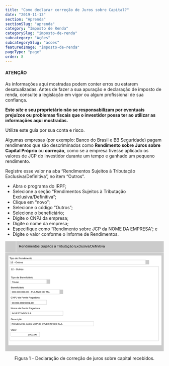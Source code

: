 ```yaml
---
title: "Como declarar correção de Juros sobre Capital?"
date: "2019-11-13"
section: "Aprenda"
sectionSlug: "aprenda"
category: "Imposto de Renda"
categorySlug: "imposto-de-renda"
subcategory: "Ações"
subcategorySlug: "acoes"
featuredImage: "imposto-de-renda"
pageType: "page"
order: 8
---
```


<div class="dashedBox">

<h4>ATENÇÃO</h4>

As informações aqui mostradas podem conter erros ou estarem desatualizadas. Antes de fazer a sua apuração e declaração de imposto de renda, consulte a legislação em vigor ou algum profissional de sua confiança.

**Este *site* e seu proprietário não se responsabilizam por eventuais prejuízos ou problemas fiscais que o investidor possa ter ao utilizar as informações aqui mostradas.**

Utilize este guia por sua conta e risco.


</div>

Algumas empresas (por exemplo: Banco do Brasil e BB Seguridade) pagam rendimentos que são descriminados como **Rendimento sobre Juros sobre Capital Próprio** ou **correção**, como se a empresa tivesse aplicado os valores de JCP do investidor durante um tempo e ganhado um pequeno rendimento.

Registre esse valor na aba “Rendimentos Sujeitos à Tributação Exclusiva/Definitiva“, no item “Outros“.

- Abra o programa do IRPF;
- Selecione a seção “Rendimentos Sujeitos à Tributação Exclusiva/Definitiva”;
- Clique em “novo”;
- Selecione o código “Outros”;
- Selecione o beneficiário;
- Digite o CNPJ da empresa;
- Digite o nome da empresa;
- Especifique como “Rendimento sobre JCP da NOME DA EMPRESA”; e
- Digite o valor conforme o Informe de Rendimentos.


<div style="text-align:center">

<svg  viewBox="0 0 313.9 218.2" >
<style type="text/css">
	.st0{fill:#CBCBCB;}
	.st1{fill:#FFFFFF;}
	.st2{fill:none;stroke:#FFFFFF;stroke-width:0.5;stroke-miterlimit:10;}
	.st3{fill:none;stroke:#CBCBCB;stroke-width:0.5;stroke-miterlimit:10;}
	.st4{font-family:'Arial';}
	.st5{font-size:7px;}
	.st6{font-size:5px;}
</style>
<g id="fundo_cinza">
	<rect id="XMLID_103_" y="0.1" class="st0" width="313.9" height="218"/>
</g>
<g id="fundo_branco">
	<rect id="XMLID_102_" x="6.1" y="28.4" class="st1" width="303.3" height="177.9"/>
	<line id="XMLID_101_" class="st2" x1="317.5" y1="22.1" x2="-3.2" y2="22.1"/>
	<line id="XMLID_100_" class="st2" x1="21.3" y1="22.1" x2="21.3" y2="-0.1"/>
</g>
<g id="bordas">
	<rect id="XMLID_99_" x="8.9" y="50.1" class="st3" width="294.7" height="147.4"/>
	<rect id="XMLID_98_" x="8.9" y="37.3" class="st3" width="269.2" height="8.7"/>
	<rect id="XMLID_97_" x="11" y="75.7" class="st3" width="71.9" height="8.7"/>
	<rect id="XMLID_96_" x="11" y="180.3" class="st3" width="57.2" height="8.7"/>
	<rect id="XMLID_95_" x="11" y="96" class="st3" width="97.6" height="8.7"/>
	<rect id="XMLID_94_" x="11" y="116.8" class="st3" width="70.8" height="8.7"/>
	<rect id="XMLID_93_" x="11" y="138.5" class="st3" width="103.4" height="8.7"/>
	<rect id="XMLID_107_" x="11" y="159.4" class="st3" width="164.3" height="8.7"/>
</g>
<g id="botões">
	<rect id="XMLID_92_" x="81.8" y="75.7" class="st0" width="6.9" height="8.7"/>
	<rect id="XMLID_91_" x="107.5" y="96" class="st0" width="6.9" height="8.7"/>
	<rect id="XMLID_104_" x="278" y="37.3" class="st0" width="6.9" height="8.7"/>
	<text id="XMLID_90_" transform="matrix(1 0 0 1 26.744 12.7102)" class="st4 st5">Rendimentos Sujeitos à Tributação Exclusiva/Definitiva</text>
	<text id="XMLID_89_" transform="matrix(1 0 0 1 8.4165 35.2029)" class="st4 st6">Tipo de Rendimento</text>
	<text id="XMLID_88_" transform="matrix(1 0 0 1 10.0002 43.5066)" class="st4 st6">12 - Outros</text>
	<text id="XMLID_87_" transform="matrix(1 0 0 1 10.9735 73.4883)" class="st4 st6">Tipo de Beneficiário</text>
	<text id="XMLID_86_" transform="matrix(1 0 0 1 13.0005 82.5724)" class="st4 st6">Titular</text>
	<text id="XMLID_85_" transform="matrix(1 0 0 1 10.8518 177.6306)" class="st4 st6">Valor</text>
	<text id="XMLID_84_" transform="matrix(1 0 0 1 44.5121 186.8904)" class="st4 st6">1000,00</text>
	<text id="XMLID_83_" transform="matrix(1 0 0 1 10.974 93.2556)" class="st4 st6">Beneficiário</text>
	<text id="XMLID_82_" transform="matrix(0.9651 0 0 1 13.0005 102.3397)" class="st4 st6">000.000.000-00 - FULANO DE TAL</text>
	<text id="XMLID_81_" transform="matrix(1 0 0 1 10.9736 57.546)" class="st4 st6">12 - Outros</text>
	<text id="XMLID_80_" transform="matrix(1 0 0 1 10.8079 113.6306)" class="st4 st6">CNPJ da Fonte Pagadora</text>
	<text id="XMLID_79_" transform="matrix(1 0 0 1 10.8076 134.7878)" class="st4 st6">Nome da Fonte Pagadora</text>
	<text id="XMLID_78_" transform="matrix(0.9651 0 0 1 13.0007 123.6454)" class="st4 st6">00.000.000/0001-00</text>
	<text id="XMLID_77_" transform="matrix(0.9651 0 0 1 13.0007 144.673)" class="st4 st6">INVESTINDO S.A.</text>
	<text id="XMLID_106_" transform="matrix(1 0 0 1 10.9736 156.6306)" class="st4 st6">Descrição</text>
	<text id="XMLID_105_" transform="matrix(1 0 0 1 12.8204 165.8904)" class="st4 st6">Rendimento sobre JCP da INVESTINDO S.A.</text>
</g>
<g id="texto">
</g>
</svg>


</div>


<p class="legenda" style="text-align:center">Figura 1 - Declaração de correção de juros sobre capital recebidos.</p>